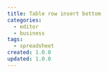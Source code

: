 ```yaml
---
title: Table row insert bottom
categories:
  - editor
  - business
tags:
  - spreadsheet
created: 1.0.0
updated: 1.0.0
---
```

